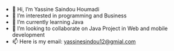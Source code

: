 - 👋 Hi, I’m Yassine Saindou Houmadi
- 👀 I’m interested in programming and Business
- 🌱 I’m currently learning Java
- 💞️ I’m looking to collaborate on Java Project in Web and mobile development
- 📫 Here is  my email: yassinesindou12@gmial.com

<!---
yassinesaindou/yassinesaindou is a ✨ special ✨ repository because its `README.md` (this file) appears on your GitHub profile.
You can click the Preview link to take a look at your changes.
--->
